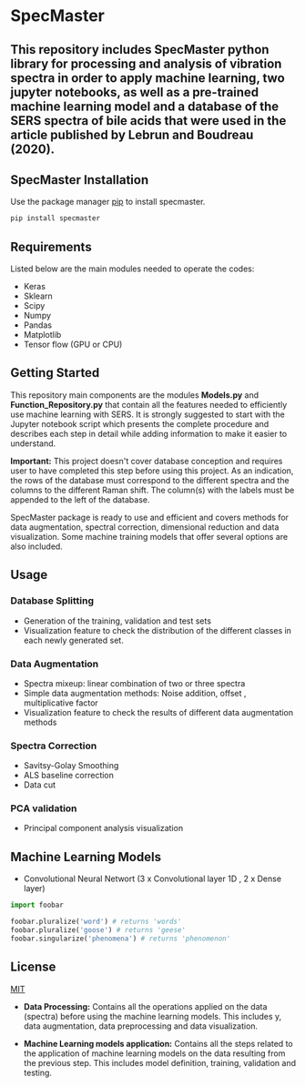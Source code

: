 # SpecMaster

## This repository includes SpecMaster python library for processing and analysis of vibration spectra in order to apply machine learning, two jupyter notebooks, as well as a pre-trained machine learning model and a database of the SERS spectra of bile acids that were used in the article published by **Lebrun and Boudreau (2020)**.

## SpecMaster Installation

Use the package manager [pip](https://pip.pypa.io/en/stable/) to install specmaster.

```bash
pip install specmaster
```

## Requirements

Listed below are the main modules needed to operate the codes: 

* Keras
* Sklearn
* Scipy
* Numpy
* Pandas
* Matplotlib
* Tensor flow (GPU or CPU)

## Getting Started 

This repository main components are the modules **Models.py** and **Function_Repository.py** that contain all the features needed to efficiently use machine learning with SERS. It is strongly suggested to start with the Jupyter notebook script which presents the complete procedure and describes each step in detail while adding information to make it easier to understand.  


**Important:** This project doesn't cover database conception and requires user to have completed this step before using this project. As an indication, the rows of the database must correspond to the different spectra and the columns to the different Raman shift. The column(s) with the labels must be appended to the left of the database.


SpecMaster package is ready to use and efficient and covers methods for data augmentation, spectral correction, dimensional reduction and data visualization. Some machine training models that offer several options are also included.
## Usage

### Database Splitting
* Generation of the training, validation and test sets
* Visualization feature to check the distribution of the different classes in each newly generated set.

### Data Augmentation
* Spectra mixeup: linear combination of two or three spectra 
* Simple data augmentation methods: Noise addition, offset , multiplicative factor
* Visualization feature to check the results of different data augmentation methods
### Spectra Correction
* Savitsy-Golay Smoothing
* ALS baseline correction 
* Data cut 
### PCA validation
* Principal component analysis visualization 

## Machine Learning Models 
* Convolutional Neural Networt (3 x Convolutional layer 1D , 2 x Dense layer)   


```python
import foobar

foobar.pluralize('word') # returns 'words'
foobar.pluralize('goose') # returns 'geese'
foobar.singularize('phenomena') # returns 'phenomenon'
```
## License
[MIT](https://choosealicense.com/licenses/mit/)



* **Data Processing:** Contains all the operations applied on the data (spectra) before using the machine learning models. This includes  y, data augmentation, data preprocessing and data visualization.  

* **Machine Learning models application:** Contains all the steps related to the application of machine learning models on the data resulting from the previous step. This includes model definition, training, validation and testing.


